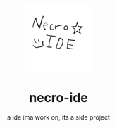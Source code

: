 <div align="center">
<img src="src/main/resources/icon.png" height="150" width="150">
<h1>necro-ide</h1>
<p>a ide ima work on, its a side project</p>
</div>